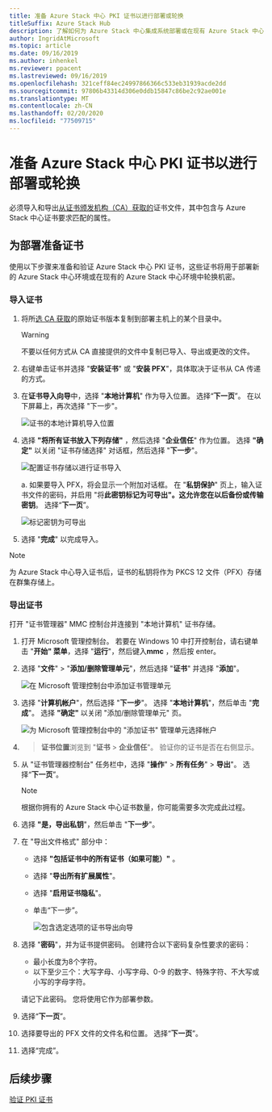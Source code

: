 ```yaml
---
title: 准备 Azure Stack 中心 PKI 证书以进行部署或轮换
titleSuffix: Azure Stack Hub
description: 了解如何为 Azure Stack 中心集成系统部署或在现有 Azure Stack 中心环境中轮替机密准备 PKI 证书。
author: IngridAtMicrosoft
ms.topic: article
ms.date: 09/16/2019
ms.author: inhenkel
ms.reviewer: ppacent
ms.lastreviewed: 09/16/2019
ms.openlocfilehash: 321ceff84ec24997866366c533eb31939acde2dd
ms.sourcegitcommit: 97806b43314d306e0ddb15847c86be2c92ae001e
ms.translationtype: MT
ms.contentlocale: zh-CN
ms.lasthandoff: 02/20/2020
ms.locfileid: "77509715"
---
```

# <a name="prepare-azure-stack-hub-pki-certificates-for-deployment-or-rotation"></a>准备 Azure Stack 中心 PKI 证书以进行部署或轮换

必须导入和导出[从证书颁发机构（CA）获取的](azure-stack-get-pki-certs.md)证书文件，其中包含与 Azure Stack 中心证书要求匹配的属性。

## <a name="prepare-certificates-for-deployment"></a>为部署准备证书

使用以下步骤来准备和验证 Azure Stack 中心 PKI 证书，这些证书将用于部署新的 Azure Stack 中心环境或在现有的 Azure Stack 中心环境中轮换机密。

### <a name="import-the-certificate"></a>导入证书

1. 将所[选 CA 获取](azure-stack-get-pki-certs.md)的原始证书版本复制到部署主机上的某个目录中。 
   > [!WARNING]
   > 不要以任何方式从 CA 直接提供的文件中复制已导入、导出或更改的文件。

1. 右键单击证书并选择 "**安装证书**" 或 "**安装 PFX**"，具体取决于证书从 CA 传递的方式。

1. 在**证书导入向导**中，选择 "**本地计算机**" 作为导入位置。 选择“**下一页**”。 在以下屏幕上，再次选择 "下一步"。

    ![证书的本地计算机导入位置](./media/prepare-pki-certs/1.png)

1. 选择 **"将所有证书放入下列存储"** ，然后选择 "**企业信任**" 作为位置。 选择 **"确定"** 以关闭 "证书存储选择" 对话框，然后选择 "**下一步**"。

   ![配置证书存储以进行证书导入](./media/prepare-pki-certs/3.png)

   a. 如果要导入 PFX，将会显示一个附加对话框。 在 "**私钥保护**" 页上，输入证书文件的密码，并启用 "将**此密钥标记为可导出"。这允许您在以后备份或传输密钥**。 选择“**下一页**”。

   ![标记密钥为可导出](./media/prepare-pki-certs/2.png)

1. 选择 "**完成**" 以完成导入。

> [!NOTE]
> 为 Azure Stack 中心导入证书后，证书的私钥将作为 PKCS 12 文件（PFX）存储在群集存储上。

### <a name="export-the-certificate"></a>导出证书

打开 "证书管理器" MMC 控制台并连接到 "本地计算机" 证书存储。

1. 打开 Microsoft 管理控制台。 若要在 Windows 10 中打开控制台，请右键单击 "**开始" 菜单**，选择 "**运行**"，然后键入**mmc** ，然后按 enter。

2. 选择 "**文件**" > "**添加/删除管理单元**"，然后选择 "**证书**" 并选择 "**添加**"。

    ![在 Microsoft 管理控制台中添加证书管理单元](./media/prepare-pki-certs/mmc-2.png)

3. 选择 "**计算机帐户**"，然后选择 "**下一步**"。 选择 "**本地计算机**"，然后单击 "**完成**"。 选择 **"确定"** 以关闭 "添加/删除管理单元" 页。

    ![为 Microsoft 管理控制台中的 "添加证书" 管理单元选择帐户](./media/prepare-pki-certs/mmc-3.png)

4.  > **证书位置**浏览到 "**证书** > **企业信任**"。 验证你的证书是否在右侧显示。

5. 从 "证书管理器控制台" 任务栏中，选择 "**操作**" > **所有任务**" > **导出**"。 选择“**下一页**”。

   > [!NOTE]
   > 根据你拥有的 Azure Stack 中心证书数量，你可能需要多次完成此过程。

6. 选择 **"是，导出私钥**"，然后单击 "**下一步**"。

7. 在 "导出文件格式" 部分中：
    
   - 选择 **"包括证书中的所有证书（如果可能）"** 。  
   - 选择 "**导出所有扩展属性**"。  
   - 选择 "**启用证书隐私**"。  
   - 单击“下一步”。  
    
     ![包含选定选项的证书导出向导](./media/prepare-pki-certs/azure-stack-save-cert.png)

8. 选择 "**密码**"，并为证书提供密码。 创建符合以下密码复杂性要求的密码：

    * 最小长度为8个字符。
    * 以下至少三个：大写字母、小写字母、0-9 的数字、特殊字符、不大写或小写的字母字符。

    请记下此密码。 您将使用它作为部署参数。

9. 选择“**下一页**”。

10. 选择要导出的 PFX 文件的文件名和位置。 选择“**下一页**”。

11. 选择“完成”。

## <a name="next-steps"></a>后续步骤

[验证 PKI 证书](azure-stack-validate-pki-certs.md)